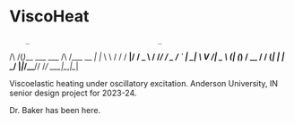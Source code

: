 # ViscoHeat
        _                                _   
 /\   /(_)___  ___ ___   /\  /\___  __ _| |_ 
 \ \ / / / __|/ __/ _ \ / /_/ / _ \/ _` | __|
  \ V /| \__ \ (_| (_) / __  /  __/ (_| | |_ 
   \_/ |_|___/\___\___/\/ /_/ \___|\__,_|\__|
                                             
Viscoelastic heating under oscillatory excitation. Anderson University, IN senior design project for 2023-24.

Dr. Baker has been here.
